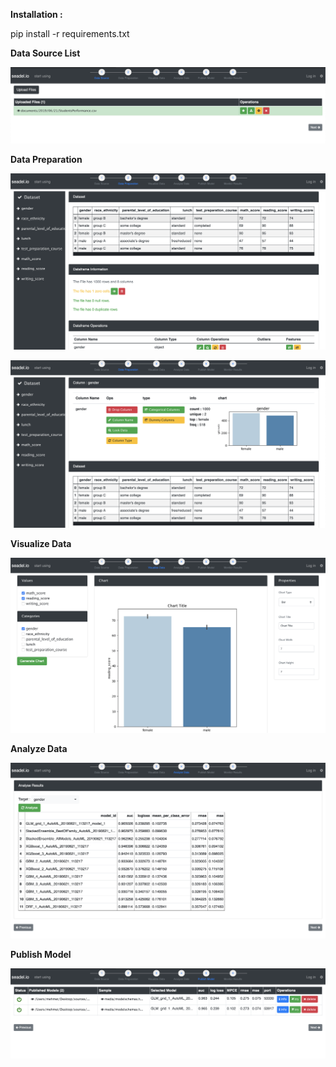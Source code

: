 **Installation :**

pip install -r requirements.txt



**Data Source List**

![Data Source](media/img/data-source.png)

**Data Preparation**

![Data Preparation](media/img/data-prep-1.png)

![Data Preparation](media/img/data-prep-2.png)

**Visualize Data**

![Visualize Data](media/img/visualise-data.png)

**Analyze Data**

![Analyze Data](media/img/train-data.png)

**Publish Model**

![Publish Model](media/img/publish-modal.png)
